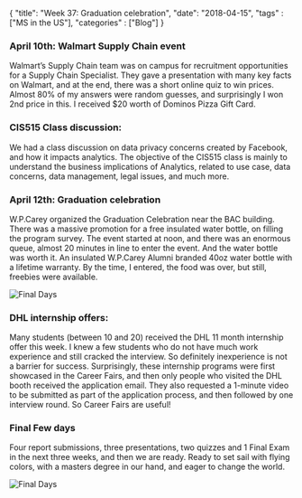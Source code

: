 {
    "title": "Week 37: Graduation celebration",
    "date": "2018-04-15",
    "tags" : ["MS in the US"],
    "categories" : ["Blog"]
}


### April 10th: Walmart Supply Chain event

Walmart’s Supply Chain team was on campus for recruitment opportunities for a Supply Chain Specialist. They gave a presentation with many key facts on Walmart, and at the end, there was a short online quiz to win prices. Almost 80% of my answers were random guesses, and surprisingly I won 2nd price in this. I received $20 worth of Dominos Pizza Gift Card.

### CIS515 Class discussion:

We had a class discussion on data privacy concerns created by Facebook, and how it impacts analytics. The objective of the CIS515 class is mainly to understand the business implications of Analytics, related to use case, data concerns, data management, legal issues, and much more.

### April 12th: Graduation celebration

W.P.Carey organized the Graduation Celebration near the BAC building. There was a massive promotion for a free insulated water bottle, on filling the program survey. The event started at noon, and there was an enormous queue, almost 20 minutes in line to enter the event. And the water bottle was worth it. An insulated W.P.Carey Alumni branded 40oz water bottle with a lifetime warranty. By the time, I entered, the food was over, but still, freebies were available.

![Final Days](/images/MSBA/37/Screenshot_20180413-015347.jpg)

### DHL internship offers:

Many students (between 10 and 20) received the DHL 11 month internship offer this week. I knew a few students who do not have much work experience and still cracked the interview. So definitely inexperience is not a barrier for success. Surprisingly, these internship programs were first showcased in the Career Fairs, and then only people who visited the DHL booth received the application email. They also requested a 1-minute video to be submitted as part of the application process, and then followed by one interview round. So Career Fairs are useful!

### Final Few days

Four report submissions, three presentations, two quizzes and 1 Final Exam in the next three weeks, and then we are ready. Ready to set sail with flying colors, with a masters degree in our hand, and eager to change the world.

![Final Days](/images/MSBA/37/IMG_20180415_153612.jpg)
